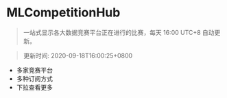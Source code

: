 # MLCompetitionHub

> 一站式显示各大数据竞赛平台正在进行的比赛，每天 16:00 UTC+8 自动更新。
  
> 更新时间: 2020-09-18T16:00:25+0800 

* 多家竞赛平台
* 多种订阅方式
* 下拉查看更多